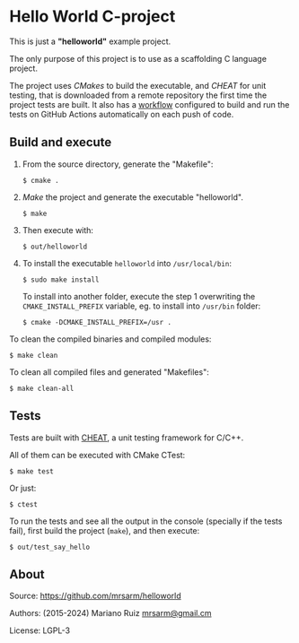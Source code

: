Hello World C-project
=====================

This is just a **"helloworld"** example project.


The only purpose of this project is to use as a scaffolding
C language project.

The project uses *CMakes* to build the executable, and *CHEAT* for
unit testing, that is downloaded from a remote repository the first
time the project tests are built.
It also has a [workflow](.github/workflows/cmake.yml) configured to
build and run the tests on GitHub Actions automatically on each
push of code.


Build and execute
-----------------

1. From the source directory, generate the "Makefile":

       $ cmake .

2. *Make* the project and generate the executable "helloworld".

       $ make

3. Then execute with:

       $ out/helloworld

4. To install the executable `helloworld`
   into `/usr/local/bin`:

       $ sudo make install

   To install into another folder, execute the step 1
   overwriting the `CMAKE_INSTALL_PREFIX` variable, eg.
   to install into `/usr/bin` folder:

       $ cmake -DCMAKE_INSTALL_PREFIX=/usr .

To clean the compiled binaries and compiled modules:

    $ make clean

To clean all compiled files and generated "Makefiles":

    $ make clean-all


Tests
-----

Tests are built with [CHEAT](https://github.com/Tuplanolla/cheat),
a unit testing framework for C/C++.

All of them can be executed with CMake CTest:

    $ make test

Or just:

    $ ctest

To run the tests and see all the output in the console (specially
if the tests fail), first build the project (`make`), and then execute:

    $ out/test_say_hello


About
-----

Source: https://github.com/mrsarm/helloworld

Authors: (2015-2024) Mariano Ruiz <mrsarm@gmail.cm>

License: LGPL-3
